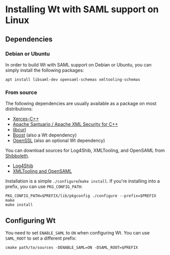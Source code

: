 # Installing Wt with SAML support on Linux

## Dependencies

### Debian or Ubuntu

In order to build Wt with SAML support on Debian or Ubuntu, you can simply install the following packages:

```shell
apt install libsaml-dev opensaml-schemas xmltooling-schemas
```

### From source

The following dependencies are usually available as a package on most distributions:

- [Xerces-C++](http://xerces.apache.org/xerces-c/download.cgi)
- [Apache Santuario / Apache XML Security for C++](https://santuario.apache.org/cindex.html)
- [libcurl](https://curl.se/)
- [Boost](https://www.boost.org/) (also a Wt dependency)
- [OpenSSL](https://www.openssl.org/) (also an optional Wt dependency)

You can download sources for Log4Shib, XMLTooling, and OpenSAML from [Shibboleth](https://shibboleth.net/downloads).

- [Log4Shib](https://shibboleth.net/downloads/log4shib/latest/)
- [XMLTooling and OpenSAML](https://shibboleth.net/downloads/c++-opensaml/latest/)

Installation is a simple `./configure`/`make install`. If you're installing into a prefix, you can use `PKG_CONFIG_PATH`:

```shell
PKG_CONFIG_PATH=$PREFIX/lib/pkgconfig ./configure --prefix=$PREFIX
make
make install
```

## Configuring Wt

You need to set `ENABLE_SAML` to `ON` when configuring Wt. You can use `SAML_ROOT` to set a different prefix:

```shell
cmake path/to/sources -DENABLE_SAML=ON -DSAML_ROOT=$PREFIX
```
